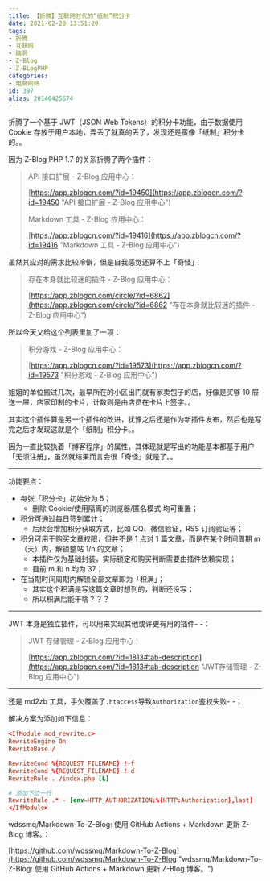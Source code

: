 ```yaml
---
title: 【折腾】互联网时代的“纸制”积分卡
date: 2021-02-20 13:51:20
tags:
- 折腾
- 互联网
- 脑洞
- Z-Blog
- Z-BLogPHP
categories:
- 电脑网络
id: 397
alias: 20140425674
---
```


折腾了一个基于 JWT（JSON Web Tokens）的积分卡功能，由于数据使用 Cookie 存放于用户本地，弄丢了就真的丢了，发现还是蛮像「纸制」积分卡的。。

<!--more-->

因为 Z-Blog PHP 1.7 的关系折腾了两个插件：

> API 接口扩展 - Z-Blog 应用中心：
>
> [https://app.zblogcn.com/?id=19450](https://app.zblogcn.com/?id=19450 "API 接口扩展 - Z-Blog 应用中心")
>
> Markdown 工具 - Z-Blog 应用中心：
>
> [https://app.zblogcn.com/?id=19416](https://app.zblogcn.com/?id=19416 "Markdown 工具 - Z-Blog 应用中心")

虽然其应对的需求比较冷僻，但是自我感觉还算不上「奇怪」：

> 存在本身就比较迷的插件 - Z-Blog 应用中心：
>
> [https://app.zblogcn.com/circle/?id=6862](https://app.zblogcn.com/circle/?id=6862 "存在本身就比较迷的插件 - Z-Blog 应用中心")

所以今天又给这个列表里加了一项：

> 积分游戏 - Z-Blog 应用中心：
>
> [https://app.zblogcn.com/?id=19573](https://app.zblogcn.com/?id=19573 "积分游戏 - Z-Blog 应用中心")

姐姐的单位搬过几次，最早所在的小区出门就有家卖包子的店，好像是买够 10 屉送一屉，店家印制的卡片，计数则是由店员在卡片上签字。。

其实这个插件算是另一个插件的改进，犹豫之后还是作为新插件发布，然后也是写完之后才发现这就是个「纸制」积分卡。。

因为一直比较执着「博客程序」的属性，其体现就是写出的功能基本都基于用户「无须注册」，虽然就结果而言会很「奇怪」就是了。。

---------------

功能要点：

- 每张「积分卡」初始分为 5；
    + 删除 Cookie/使用隔离的浏览器/匿名模式 均可重置；
- 积分可通过每日签到累计；
    + 后续会增加积分获取方式，比如 QQ、微信验证，RSS 订阅验证等；
- 积分可用于购买文章权限，但并不是 1 点对 1 篇文章，而是在某个时间周期 m （天）内，解锁整站 1/n 的文章；
    + 本插件仅为基础封装，实际锁定和购买判断需要由插件依赖实现；
    + 目前 m 和 n 均为 37；
- 在当期时间周期内解锁全部文章即为「积满」；
    + 其实这个积满是写这篇文章时想到的，判断还没写；
    + 所以积满后能干啥？？？

---------------

JWT 本身是独立插件，可以用来实现其他或许更有用的插件- -：

> JWT 存储管理 - Z-Blog 应用中心：
>
> [https://app.zblogcn.com/?id=1813#tab-description](https://app.zblogcn.com/?id=1813#tab-description "JWT存储管理 - Z-Blog 应用中心")

---------------

还是 md2zb 工具，手欠覆盖了`.htaccess`导致`Authorization`鉴权失败- -；

解决方案为添加如下信息：

```conf
<IfModule mod_rewrite.c>
RewriteEngine On
RewriteBase /

RewriteCond %{REQUEST_FILENAME} !-f
RewriteCond %{REQUEST_FILENAME} !-d
RewriteRule . /index.php [L]

# 添加下边一行
RewriteRule .* - [env=HTTP_AUTHORIZATION:%{HTTP:Authorization},last]
</IfModule>
```

wdssmq/Markdown-To-Z-Blog: 使用 GitHub Actions + Markdown 更新 Z-Blog 博客。：

[https://github.com/wdssmq/Markdown-To-Z-Blog](https://github.com/wdssmq/Markdown-To-Z-Blog "wdssmq/Markdown-To-Z-Blog: 使用 GitHub Actions + Markdown 更新 Z-Blog 博客。")

<!--397-->
